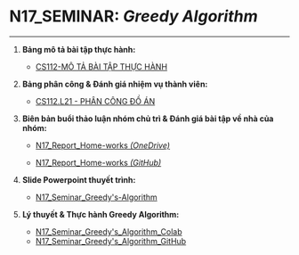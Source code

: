 # **N17_SEMINAR:** *Greedy Algorithm*
----------------


1. **Bảng mô tả bài tập thực hành:** 
    - [CS112-MÔ TẢ BÀI TẬP THỰC HÀNH](https://uithcm-my.sharepoint.com/:x:/g/personal/19522180_ms_uit_edu_vn/ER4t3-lAXUxGijlWINFNLykBfG_wN9NXcI6ZjZoPIid7gQ?e=sEvYF9)


2. **Bảng phân công & Đánh giá nhiệm vụ thành viên:** 
    - [CS112.L21 - PHÂN CÔNG ĐỒ ÁN](https://uithcm-my.sharepoint.com/:x:/g/personal/19522180_ms_uit_edu_vn/EarQU_ZiofxClb0y4tuH5KYB1RUyhVeFDzHEGzdxAYLDhw?e=Gu2gMz)

3. **Biên bản buổi thảo luận nhóm chủ trì & Đánh giá bài tập về nhà của nhóm:** 

    - [N17_Report_Home-works *(OneDrive)*](https://uithcm-my.sharepoint.com/:b:/g/personal/19522180_ms_uit_edu_vn/Ee4NQbbvr3xKovSr3HmgAgkBVTMYnewQOtaBa989EENJ4A?e=rKHCgc)

    - [N17_Report_Home-works *(GitHub)*](https://github.com/TanTruong24/CS112.L21-Algorithm-Analysis-Design/blob/main/FinalProject/Report_Home-works.pdf)

4. **Slide Powerpoint thuyết trình:** 

    - [N17_Seminar_Greedy's-Algorithm](https://uithcm-my.sharepoint.com/:p:/g/personal/19522180_ms_uit_edu_vn/EU4eaop4Y9lClCCtkLq81FkBWxHtxoDAsdS5Qlwn17XBzg?e=R3ATge)


5. **Lý thuyết & Thực hành Greedy Algorithm:** 
    - [N17_Seminar_Greedy's_Algorithm_Colab](https://colab.research.google.com/drive/1nBy8h3ZhfW11zsBmUmICgCBP6t7x4nym?usp=sharing)
    - [N17_Seminar_Greedy's_Algorithm_GitHub](https://github.com/TanTruong24/CS112.L21-Algorithm-Analysis-Design/blob/main/FinalProject/Seminar_Greedy's_Algorithm.ipynb)

